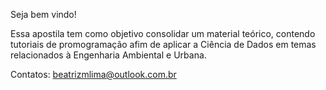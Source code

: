 Seja bem vindo!

Essa apostila tem como objetivo consolidar um material teórico, contendo tutoriais de promogramação afim de aplicar a Ciência de Dados em temas relacionados à Engenharia Ambiental e Urbana.

Contatos: beatrizmlima@outlook.com.br
